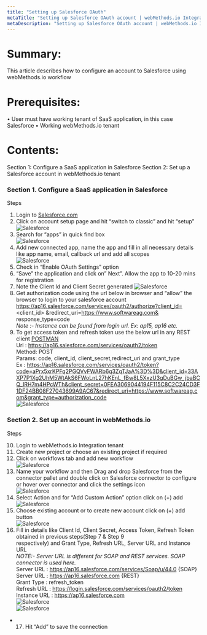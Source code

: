 ```yaml
---
title: "Setting up Salesforce OAuth"
metaTitle: "Setting up Salesforce OAuth account | webMethods.io Integration Workflow"
metaDescription: "Setting up Salesforce OAuth account | webMethods.io Integration Workflow"
---
```


# Summary:
   
This article describes how to configure an account to Salesforce using webMethods.io workflow

# Prerequisites:
•	User must have working tenant of SaaS application, in this case Salesforce
•	Working webMethods.io tenant

# Contents:

Section 1: Configure a SaaS application in Salesforce 
Section 2: Set up a Salesforce account in webMethods.io tenant

### Section 1. Configure a SaaS application in Salesforce 
Steps 

 1. Login to [Salesforce.com](https://login.salesforce.com)<br/> 
 2. Click on account setup page and hit “switch to classic” and hit “setup”<br/>
![Salesforce](images/1.png)
 3. Search for “apps” in quick find box<br/>
![Salesforce](images/2.png)
 4. Add new connected app, name the app and fill in all necessary details like app name, email, callback url and add all scopes<br/>
![Salesforce](images/3.png)
 5. Check in “Enable OAuth Settings” option<br/>
 6. “Save” the application and click on” Next”. Allow the app to 10-20 mins for registration<br/>
 7. Note the Client Id and Client Secret generated
![Salesforce](images/4.png)
 8. Get authorization code using the url below in browser and “allow” the browser to login to your salesforce account<br/>
      https://ap16.salesforce.com/services/oauth2/authorize?client_id=<client_id> &redirect_uri=https://www.softwareag.com&<br/>
      response_type=code<br/>
      *Note :- Instance can be found from login url. Ex: ap15, ap16 etc.*<br/>
 9. To get access token and refresh token use the below url in any REST client [POSTMAN](https://www.postman.com/downloads/)<br/>
      Url   : https://ap16.salesforce.com/services/oauth2/token<br/>
      Method: POST<br/>
      Params: code, client_id, client_secret,redirect_uri and grant_type<br/>
      Ex    : https://ap16.salesforce.com/services/oauth2/token?code=aPrx5xrKPFq2PGQVvFWARb6q3ZqTJaA%3D%3D&client_id=33AXP7P1Xg2UhM5WtAkS6FWoLnL27hKEnL_fBw8L5XxzU3gDuBGw_jbaBCQ_IRH7m4HPcWTh&client_secret=0FEA3069044194F115C8C2C24CD3F1DF24BB08F27043699A9AC67&redirect_uri=https://www.softwareag.com&grant_type=authorization_code<br/>
![Salesforce](../../../../../../Salesforce/images/5.png)

 ### Section 2. Set up an account in webMethods.io

 Steps

 10. Login to webMethods.io Integration tenant<br/>
 11. Create new project or choose an existing project if required<br/>
 12. Click on workflows tab and add new workflow<br/>
![Salesforce](images/6.png)
 13. Name your workflow and then Drag and drop Salesforce from the connector pallet and double click on Salesforce connector to    configure or hover over connector and click the settings icon<br/>
![Salesforce](images/7.png)
 14. Select Action and for “Add Custom Action” option click on (+) add<br/>
![Salesforce](Salesforce/images/8.png)
 15. Choose existing account or to create new account click on (+) add button<br/>
![Salesforce](images/9.png)
 16. Fill in details like Client Id, Client Secret, Access Token, Refresh Token obtained in previous steps(Step 7 & Step 9<br/> respectively) and Grant Type, Refresh URL, Server URL and Instance URL<br/>
      *NOTE:- Server URL is different for SOAP and REST services. SOAP connector is used here.*<br/> 
      Server URL   : https://ap16.salesforce.com/services/Soap/u/44.0 {SOAP}<br/> 
      Server URL   : https://ap16.salesforce.com {REST}<br/> 
      Grant Type   : refresh_token<br/> 
      Refresh URL  : https://login.salesforce.com/services/oauth2/token<br/> 
      Instance URL : https://ap16.salesforce.com<br/> 
![Salesforce](images/10.png)<br/> 
![Salesforce](images/11.png)<br/> 
* 17. Hit “Add” to save the connection<br/> 



